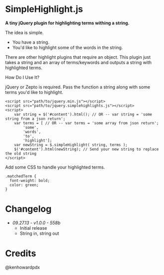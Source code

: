 SimpleHighlight.js
=================
**A tiny jQuery plugin for highlighting terms withing a string.**

The idea is simple.

* You have a string.
* You'd like to highlight some of the words in the string.

There are other highlight plugins that require an object. This plugin just takes a string and an array of terms/keywords and outputs a string with highlighted terms.

How Do I Use It?

jQuery or Zepto is required. Pass the function a string along with some terms you'd like to highlight.

```
<script src="path/to/jquery.min.js"></script>
<script src="path/to/jquery.simplehighlights.js"></script>
<script>
	var string = $('#content').html(); // OR -- var string = 'some string from a json return';
	var terms = [ // OR -- var terms = 'some array from json return';
		'some',
		'words',
		'to',
		'highlight'];
	var newString = $.simpleHighlight( string, terms );
	$('#content').html(newString); // Send your new string to replace the old string
</script>
```

Add some CSS to handle your highlighted terms.

```
.matchedTerm {
  font-weight: bold;
  color: green;
}
```

Changelog
=========

* *09.27.13 - v1.0.0 - 558b*
  * Initial release
  * String in, string out

Credits
=======

@kenhowardpdx

